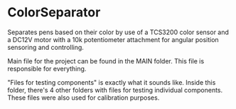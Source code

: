 # ColorSeparator
Separates pens based on their color by use of a TCS3200 color sensor and a DC12V motor with a 10k potentiometer attachment for angular position sensoring and controlling.

Main file for the project can be found in the MAIN folder. This file is responsible for everything.

"Files for testing components" is exactly what it sounds like. Inside this folder, there's 4 other folders with files for testing individual components. These files were also used for calibration purposes. 

